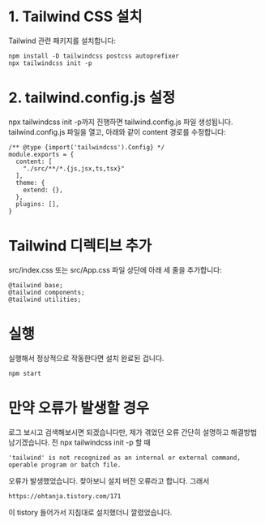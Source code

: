 # 1. Tailwind CSS 설치
Tailwind 관련 패키지를 설치합니다:
```
npm install -D tailwindcss postcss autoprefixer
npx tailwindcss init -p
```

# 2. tailwind.config.js 설정
npx tailwindcss init -p까지 진행하면 tailwind.config.js 파일 생성됩니다. 
tailwind.config.js 파일을 열고, 아래와 같이 content 경로를 수정합니다:
```
/** @type {import('tailwindcss').Config} */
module.exports = {
  content: [
    "./src/**/*.{js,jsx,ts,tsx}"
  ],
  theme: {
    extend: {},
  },
  plugins: [],
}
```

# Tailwind 디렉티브 추가
src/index.css 또는 src/App.css 파일 상단에 아래 세 줄을 추가합니다:
```
@tailwind base;
@tailwind components;
@tailwind utilities;
```

# 실행
실행해서 정상적으로 작동한다면 설치 완료된 겁니다.
```
npm start
```

# 만약 오류가 발생할 경우
로그 보시고 검색해보시면 되겠습니다만, 제가 겪었던 오류 간단히 설명하고 해결방법 남기겠습니다. 
전 npx tailwindcss init -p 할 때
```
'tailwind' is not recognized as an internal or external command,
operable program or batch file.
```
오류가 발생했었습니다. 
찾아보니 설치 버전 오류라고 합니다. 그래서 
```
https://ohtanja.tistory.com/171
``` 
이 tistory 들어가서 지침대로 설치했더니 깔렸었습니다. 
